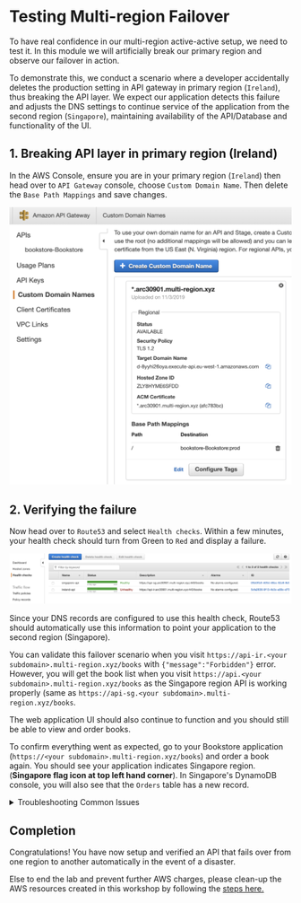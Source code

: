 # Testing Multi-region Failover

To have real confidence in our multi-region active-active setup, we need to test it.
In this module we will artificially break our primary region and observe our failover in action.

To demonstrate this, we conduct a scenario where a developer
accidentally deletes the production setting in API gateway in
primary region (`Ireland`), thus breaking the API layer. We expect our application detects
this failure and adjusts the DNS settings to continue service of the
application from the second region (`Singapore`),
maintaining availability of the API/Database and functionality of the UI.

## 1. Breaking API layer in primary region (Ireland)

In the AWS Console, ensure you are in your primary region (`Ireland`) then head over to
`API Gateway` console, choose `Custom Domain Name`. Then delete the `Base Path Mappings` and save changes.

![Failover](../images/04-failover-01.png)

## 2. Verifying the failure

Now head over to `Route53` and select `Health checks`. Within a few
minutes, your health check should turn from Green to `Red` and display a
failure.

![Failover](../images/04-failover-02.png)

Since your DNS records are configured to use this health check, Route53 should
automatically use this information to point your application to the second region (Singapore).

You can validate this failover scenario when you visit `https://api-ir.<your subdomain>.multi-region.xyz/books` with `{"message":"Forbidden"}` error. However, you will get the book list when you visit `https://api.<your subdomain>.multi-region.xyz/books` as the Singapore region API is working properly (same as `https://api-sg.<your subdomain>.multi-region.xyz/books`. 

The web application UI should also continue to 
function and you should still be able to view and order books.

To confirm everything went as expected, go to your Bookstore application (`https://<your subdomain>.multi-region.xyz/books`)
and order a book again. You should see your application indicates Singapore region. (**Singapore flag icon at top left hand corner**). In Singapore's DynamoDB console, you will also see that the `Orders` table has a new record.

<details><summary>Troubleshooting Common Issues</summary>
It is possible that your Operating system AND browser are caching the old DNS entries, hence your failover will have problem (eg: `403 error` in your browser as you purchase books.).  
To fix this:

* clear your dns entries in your OS, then verify how your OS is resolving your api endpoint, (eg: `host api.<your subdomain>.multi-region.xyz`). You can tell from the CNAME resolution which AWS region is being called.
* restart your browser or use another browser

</details>
 
<!-- `To verify your api endpoint has fail-overed, you can also use a tool, [CacheCheck](https://cachecheck.opendns.com/). 
Enter your api hostname (eg: `api.<your subdomain>.multi-region.xyz`) and observe how clients across the world are resovling your api endpoint. 
It should resolve to the api gateway in `ap-southeast-1` region.` -->

## Completion

Congratulations! You have now setup and verified an API that fails over from
one region to another automatically in the event of a disaster.

<!-- If you are feeling adventurous, you can read to the optional lab - [Global Accelerlator](../6_Optional/README.md). -->

Else to end the lab and prevent further AWS charges, please clean-up the AWS resources created in this workshop by following the [steps here.](../5_Cleanup/README.md)

<!-- The application you have built includes many components that you would need to
build your own Serverless applications in AWS including [AWS
Cognito](https://aws.amazon.com/cognito) for authentication, [AWS
Lambda](https://aws.amazon.com/lambda) for compute, [Amazon API
Gateway](https://aws.amazon.com/apigateway) for exposing an HTTP interface and
[DynamoDB](https://aws.amazon.com/dynamodb) for storing application data. A
good next step would be to start modifying this application to add your own
features and explore these services further. -->

